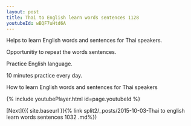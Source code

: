```yaml
---
layout: post
title: Thai to English learn words sentences 1128 
youtubeId: wBQF7uHtd6A
---
```

 
 
Helps to learn English words and sentences for Thai speakers.

Opportunitiy to repeat the words sentences. 

Practice English language. 
 
10 minutes practice every day. 
 
How to learn English words and sentences for Thai speakers 
 
{% include youtubePlayer.html id=page.youtubeId %}
 
 
[Next]({{ site.baseurl }}{% link  split2/_posts/2015-10-03-Thai to english learn words sentences 1032 .md%})
 
